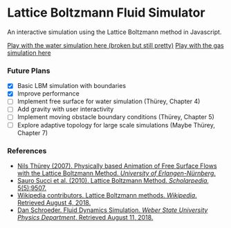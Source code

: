 # Lattice Boltzmann Fluid Simulator

An interactive simulation using the Lattice Boltzmann method in Javascript.

[Play with the water simulation here (broken but still pretty)](https://briansemrau.github.io/fluidsim/water)
[Play with the gas simulation here](https://briansemrau.github.io/fluidsim/gas)<br>

### Future Plans

- [x] Basic LBM simulation with boundaries
- [x] Improve performance
- [ ] Implement free surface for water simulation (Thürey, Chapter 4)
- [ ] Add gravity with user interactivity
- [ ] Implement moving obstacle boundary conditions (Thürey, Chapter 5)
- [ ] Explore adaptive topology for large scale simulations (Maybe Thürey, Chapter 7)

### References

  * [Nils Thürey (2007). Physically based Animation of Free Surface Flows with the Lattice Boltzmann Method. _University of Erlangen-Nürnberg_.](http://www.thuerey.de/ntoken/download/nthuerey_070313_phdthesis.pdf)
  * [Sauro Succi et al. (2010). Lattice Boltzmann Method. _Scholarpedia_, 5(5):9507.](http://www.scholarpedia.org/article/Lattice_Boltzmann_Method)
  * [Wikipedia contributors. Lattice Boltzmann methods. _Wikipedia_. Retrieved August 4, 2018.](https://en.wikipedia.org/w/index.php?title=Lattice_Boltzmann_methods&oldid=845945453)
  * [Dan Schroeder. Fluid Dynamics Simulation. _Weber State University Physics Department_. Retrieved August 11, 2018.](http://physics.weber.edu/schroeder/fluids/)